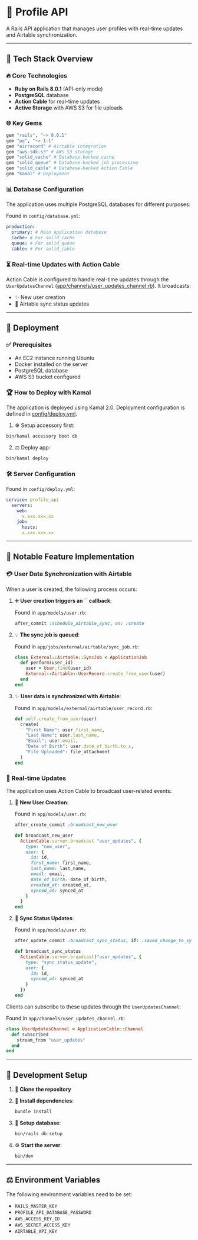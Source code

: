 # 👤 Profile API

A Rails API application that manages user profiles with real-time updates and Airtable synchronization.

---

## 🚀 Tech Stack Overview

### 🔥 Core Technologies

- **Ruby on Rails 8.0.1** (API-only mode)
- **PostgreSQL** database
- **Action Cable** for real-time updates
- **Active Storage** with AWS S3 for file uploads

### 🌐 Key Gems

```ruby
gem "rails", "~> 8.0.1"
gem "pg", "~> 1.1"
gem "airrecord" # Airtable integration
gem "aws-sdk-s3" # AWS S3 storage
gem "solid_cache" # Database-backed cache
gem "solid_queue" # Database-backed job processing
gem "solid_cable" # Database-backed Action Cable
gem "kamal" # Deployment
```

### 📊 Database Configuration

The application uses multiple PostgreSQL databases for different purposes:

Found in `config/database.yml`:

```yaml
production:
  primary: # Main application database
  cache: # For solid_cache
  queue: # For solid_queue
  cable: # For solid_cable
```

### ⏳ Real-time Updates with Action Cable

Action Cable is configured to handle real-time updates through the `UserUpdatesChannel` ([app/channels/user\_updates\_channel.rb](app/channels/user_updates_channel.rb)). It broadcasts:

- ✨ New user creation
- 🔄 Airtable sync status updates

---

## 🚜 Deployment

### ✅ Prerequisites

- An EC2 instance running Ubuntu
- Docker installed on the server
- PostgreSQL database
- AWS S3 bucket configured

### 🏆 How to Deploy with Kamal

The application is deployed using Kamal 2.0. Deployment configuration is defined in [config/deploy.yml](config/deploy.yml).

1. ⚙️ Setup accessory first:

```bash
bin/kamal accessory boot db
```

2. ⚖️ Deploy app:

```bash
bin/kamal deploy
```

### 🛠️ Server Configuration

Found in `config/deploy.yml`:

```yaml
service: profile_api
  servers:
    web:
      x.xxx.xxx.xx
    job:
      hosts:
      x.xxx.xxx.xx
```

---

## 🔎 Notable Feature Implementation

### 💳 User Data Synchronization with Airtable

When a user is created, the following process occurs:

1. ➕ **User creation triggers an **``** callback**:

   Found in `app/models/user.rb`:

   ```ruby
   after_commit :schedule_airtable_sync, on: :create
   ```

2. 💡 **The sync job is queued**:

   Found in `app/jobs/external/airtable/sync_job.rb`:

   ```ruby
   class External::Airtable::SyncJob < ApplicationJob
     def perform(user_id)
       user = User.find(user_id)
       External::Airtable::UserRecord.create_from_user(user)
     end
   end
   ```

3. ✨ **User data is synchronized with Airtable**:

   Found in `app/models/external/airtable/user_record.rb`:

   ```ruby
   def self.create_from_user(user)
     create(
       "First Name": user.first_name,
       "Last Name": user.last_name,
       "Email": user.email,
       "Date of Birth": user.date_of_birth.to_s,
       "File Uploaded": file_attachment
     )
   end
   ```

### 🔄 Real-time Updates

The application uses Action Cable to broadcast user-related events:

1. 📆 **New User Creation**:

   Found in `app/models/user.rb`:

   ```ruby
   after_create_commit :broadcast_new_user

   def broadcast_new_user
     ActionCable.server.broadcast "user_updates", {
       type: "new_user",
       user: {
         id: id,
         first_name: first_name,
         last_name: last_name,
         email: email,
         date_of_birth: date_of_birth,
         created_at: created_at,
         synced_at: synced_at
       }
     }
   end
   ```

2. 🎨 **Sync Status Updates**:

   Found in `app/models/user.rb`:

   ```ruby
   after_update_commit :broadcast_sync_status, if: :saved_change_to_synced_at?

   def broadcast_sync_status
     ActionCable.server.broadcast("user_updates", {
       type: "sync_status_update",
       user: {
         id: id,
         synced_at: synced_at
       }
     })
   end
   ```

Clients can subscribe to these updates through the `UserUpdatesChannel`:

Found in `app/channels/user_updates_channel.rb`:

```ruby
class UserUpdatesChannel < ApplicationCable::Channel
  def subscribed
    stream_from "user_updates"
  end
end
```

---

## 🔧 Development Setup

1. 🔗 **Clone the repository**

2. 📓 **Install dependencies**:

   ```bash
   bundle install
   ```

3. 🔌 **Setup database**:

   ```bash
   bin/rails db:setup
   ```

4. ⚙️ **Start the server**:

   ```bash
   bin/dev
   ```

---

## ⚖️ Environment Variables

The following environment variables need to be set:

- `RAILS_MASTER_KEY`
- `PROFILE_API_DATABASE_PASSWORD`
- `AWS_ACCESS_KEY_ID`
- `AWS_SECRET_ACCESS_KEY`
- `AIRTABLE_API_KEY`

